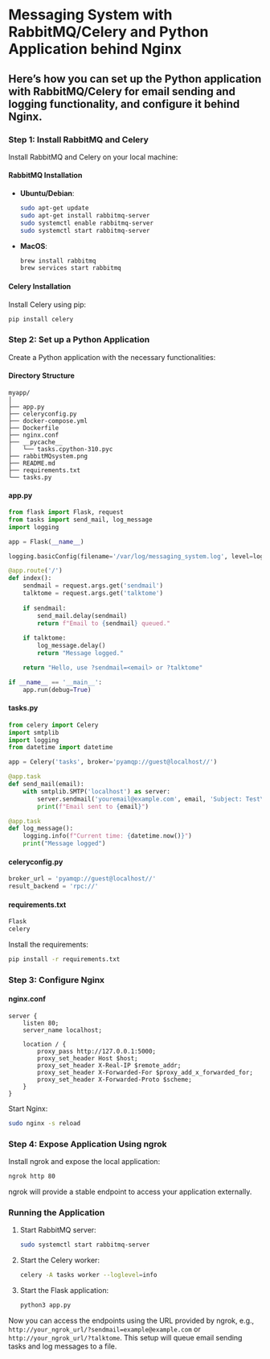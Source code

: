 # Messaging System with RabbitMQ/Celery and Python Application behind Nginx

## Here’s how you can set up the Python application with RabbitMQ/Celery for email sending and logging functionality, and configure it behind Nginx.

### Step 1: Install RabbitMQ and Celery
Install RabbitMQ and Celery on your local machine:

#### RabbitMQ Installation
- **Ubuntu/Debian**:
  ```sh
  sudo apt-get update
  sudo apt-get install rabbitmq-server
  sudo systemctl enable rabbitmq-server
  sudo systemctl start rabbitmq-server
  ```
- **MacOS**:
  ```sh
  brew install rabbitmq
  brew services start rabbitmq
  ```

#### Celery Installation
Install Celery using pip:
```sh
pip install celery
```

### Step 2: Set up a Python Application
Create a Python application with the necessary functionalities:

#### Directory Structure
```
myapp/
│
├── app.py
├── celeryconfig.py
├── docker-compose.yml
├── Dockerfile
├── nginx.conf
├── __pycache__
│   └── tasks.cpython-310.pyc
├── rabbitMQsystem.png
├── README.md
├── requirements.txt
└── tasks.py

```

#### app.py
```python
from flask import Flask, request
from tasks import send_mail, log_message
import logging

app = Flask(__name__)

logging.basicConfig(filename='/var/log/messaging_system.log', level=logging.INFO)

@app.route('/')
def index():
    sendmail = request.args.get('sendmail')
    talktome = request.args.get('talktome')
    
    if sendmail:
        send_mail.delay(sendmail)
        return f"Email to {sendmail} queued."
    
    if talktome:
        log_message.delay()
        return "Message logged."

    return "Hello, use ?sendmail=<email> or ?talktome"

if __name__ == '__main__':
    app.run(debug=True)
```

#### tasks.py
```python
from celery import Celery
import smtplib
import logging
from datetime import datetime

app = Celery('tasks', broker='pyamqp://guest@localhost//')

@app.task
def send_mail(email):
    with smtplib.SMTP('localhost') as server:
        server.sendmail('youremail@example.com', email, 'Subject: Test\n\nThis is a test email.')
        print(f"Email sent to {email}")

@app.task
def log_message():
    logging.info(f"Current time: {datetime.now()}")
    print("Message logged")
```

#### celeryconfig.py
```python
broker_url = 'pyamqp://guest@localhost//'
result_backend = 'rpc://'
```

#### requirements.txt
```txt
Flask
celery
```

Install the requirements:
```sh
pip install -r requirements.txt
```

### Step 3: Configure Nginx

#### nginx.conf
```nginx
server {
    listen 80;
    server_name localhost;

    location / {
        proxy_pass http://127.0.0.1:5000;
        proxy_set_header Host $host;
        proxy_set_header X-Real-IP $remote_addr;
        proxy_set_header X-Forwarded-For $proxy_add_x_forwarded_for;
        proxy_set_header X-Forwarded-Proto $scheme;
    }
}
```

Start Nginx:
```sh
sudo nginx -s reload
```

### Step 4: Expose Application Using ngrok
Install ngrok and expose the local application:

```sh
ngrok http 80
```

ngrok will provide a stable endpoint to access your application externally.

### Running the Application
1. Start RabbitMQ server:
   ```sh
   sudo systemctl start rabbitmq-server
   ```

2. Start the Celery worker:
   ```sh
   celery -A tasks worker --loglevel=info
   ```

3. Start the Flask application:
   ```sh
   python3 app.py
   ```

Now you can access the endpoints using the URL provided by ngrok, e.g., `http://your_ngrok_url/?sendmail=example@example.com` or `http://your_ngrok_url/?talktome`. This setup will queue email sending tasks and log messages to a file.
